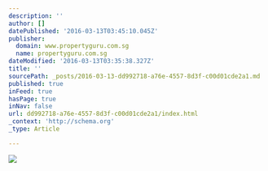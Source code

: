 ```yaml
---
description: ''
author: []
datePublished: '2016-03-13T03:45:10.045Z'
publisher:
  domain: www.propertyguru.com.sg
  name: propertyguru.com.sg
dateModified: '2016-03-13T03:35:38.327Z'
title: ''
sourcePath: _posts/2016-03-13-dd992718-a76e-4557-8d3f-c00d01cde2a1.md
published: true
inFeed: true
hasPage: true
inNav: false
url: dd992718-a76e-4557-8d3f-c00d01cde2a1/index.html
_context: 'http://schema.org'
_type: Article

---
```

![](http://cdn-cms.pgimgs.com/news/2016/03/Singapore-properties-resize.jpg)